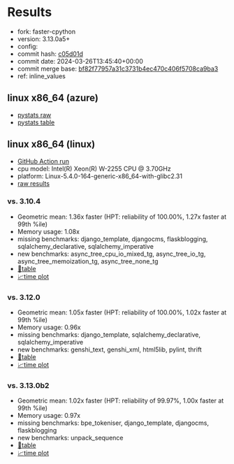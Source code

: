 # Results

- fork: faster-cpython
- version: 3.13.0a5+
- config: 
- commit hash: [c05d01d](https://github.com/faster%2dcpython/cpython/commit/c05d01d)
- commit date: 2024-03-26T13:45:40+00:00
- commit merge base: [bf82f77957a31c3731b4ec470c406f5708ca9ba3](https://github.com/faster%2dcpython/cpython/commit/bf82f77957a31c3731b4ec470c406f5708ca9ba3)
- ref: inline_values

## linux x86_64 (azure)

- [pystats raw](bm-20240326-azure-x86_64-faster%252dcpython-inline_values-3.13.0a5%2B-c05d01d-pystats.json)
- [pystats table](bm-20240326-azure-x86_64-faster%252dcpython-inline_values-3.13.0a5%2B-c05d01d-pystats.md)

## linux x86_64 (linux)

- [GitHub Action run](https://github.com/faster-cpython/benchmarking/actions/runs/8437592533)
- cpu model: Intel(R) Xeon(R) W-2255 CPU @ 3.70GHz
- platform: Linux-5.4.0-164-generic-x86_64-with-glibc2.31
- [raw results](bm-20240326-linux-x86_64-faster%252dcpython-inline_values-3.13.0a5%2B-c05d01d.json)

### vs. 3.10.4

- Geometric mean: 1.36x faster (HPT: reliability of 100.00%, 1.27x faster at 99th %ile)
- Memory usage: 1.08x
- missing benchmarks: django_template, djangocms, flaskblogging, sqlalchemy_declarative, sqlalchemy_imperative
- new benchmarks: async_tree_cpu_io_mixed_tg, async_tree_io_tg, async_tree_memoization_tg, async_tree_none_tg
- [📄table](bm-20240326-linux-x86_64-faster%252dcpython-inline_values-3.13.0a5%2B-c05d01d-vs-3.10.4.md)
- [📈time plot](bm-20240326-linux-x86_64-faster%252dcpython-inline_values-3.13.0a5%2B-c05d01d-vs-3.10.4.svg)

### vs. 3.12.0

- Geometric mean: 1.05x faster (HPT: reliability of 100.00%, 1.02x faster at 99th %ile)
- Memory usage: 0.96x
- missing benchmarks: django_template, sqlalchemy_declarative, sqlalchemy_imperative
- new benchmarks: genshi_text, genshi_xml, html5lib, pylint, thrift
- [📄table](bm-20240326-linux-x86_64-faster%252dcpython-inline_values-3.13.0a5%2B-c05d01d-vs-3.12.0.md)
- [📈time plot](bm-20240326-linux-x86_64-faster%252dcpython-inline_values-3.13.0a5%2B-c05d01d-vs-3.12.0.svg)

### vs. 3.13.0b2

- Geometric mean: 1.02x faster (HPT: reliability of 99.97%, 1.00x faster at 99th %ile)
- Memory usage: 0.97x
- missing benchmarks: bpe_tokeniser, django_template, djangocms, flaskblogging
- new benchmarks: unpack_sequence
- [📄table](bm-20240326-linux-x86_64-faster%252dcpython-inline_values-3.13.0a5%2B-c05d01d-vs-3.13.0b2.md)
- [📈time plot](bm-20240326-linux-x86_64-faster%252dcpython-inline_values-3.13.0a5%2B-c05d01d-vs-3.13.0b2.svg)

